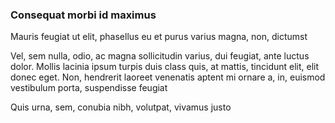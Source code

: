 ### Consequat morbi id maximus

Mauris feugiat ut elit, phasellus eu et purus varius magna, non, dictumst

Vel, sem nulla, odio, ac magna sollicitudin varius, dui feugiat, ante luctus dolor. Mollis lacinia ipsum turpis duis class quis, at mattis, tincidunt elit, elit donec eget. Non, hendrerit laoreet venenatis aptent mi ornare a, in, euismod vestibulum porta, suspendisse feugiat

Quis urna, sem, conubia nibh, volutpat, vivamus justo


